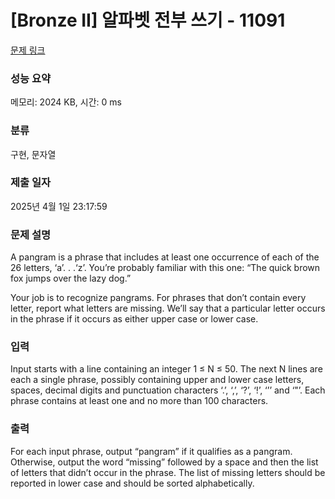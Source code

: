 # [Bronze II] 알파벳 전부 쓰기 - 11091 

[문제 링크](https://www.acmicpc.net/problem/11091) 

### 성능 요약

메모리: 2024 KB, 시간: 0 ms

### 분류

구현, 문자열

### 제출 일자

2025년 4월 1일 23:17:59

### 문제 설명

<p>A pangram is a phrase that includes at least one occurrence of each of the 26 letters, ‘a’. . .‘z’. You’re probably familiar with this one: “The quick brown fox jumps over the lazy dog.”</p>

<p>Your job is to recognize pangrams. For phrases that don’t contain every letter, report what letters are missing. We’ll say that a particular letter occurs in the phrase if it occurs as either upper case or lower case.</p>

### 입력 

 <p>Input starts with a line containing an integer 1 ≤ N ≤ 50. The next N lines are each a single phrase, possibly containing upper and lower case letters, spaces, decimal digits and punctuation characters ‘.’, ‘,’, ‘?’, ‘!’, ‘’’ and ‘"’. Each phrase contains at least one and no more than 100 characters.</p>

### 출력 

 <p>For each input phrase, output “pangram” if it qualifies as a pangram. Otherwise, output the word “missing” followed by a space and then the list of letters that didn’t occur in the phrase. The list of missing letters should be reported in lower case and should be sorted alphabetically.</p>

